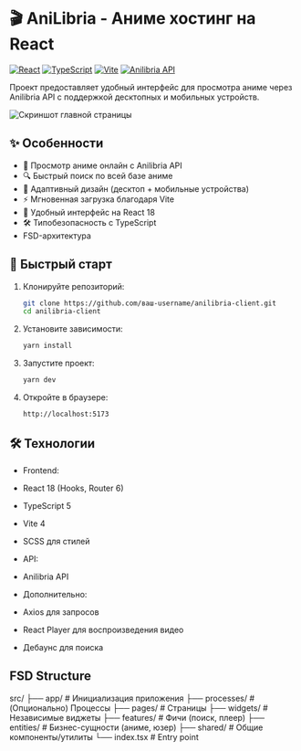 # 🎬 AniLibria - Аниме хостинг на React

[![React](https://img.shields.io/badge/React-18.2-blue?logo=react)](https://react.dev/)
[![TypeScript](https://img.shields.io/badge/TypeScript-5.0-blue?logo=typescript)](https://www.typescriptlang.org/)
[![Vite](https://img.shields.io/badge/Vite-4.0-orange?logo=vite)](https://vitejs.dev/)
[![Anilibria API](https://img.shields.io/badge/API-Anilibria-green)](https://anilibria.tv/)

Проект предоставляет удобный интерфейс для просмотра аниме через Anilibria API с поддержкой десктопных и мобильных устройств.

![Скриншот главной страницы](screenshot.jpg) <!-- Замените на реальный скриншот -->

## ✨ Особенности

- 🎥 Просмотр аниме онлайн с Anilibria API
- 🔍 Быстрый поиск по всей базе аниме
- 📱 Адаптивный дизайн (десктоп + мобильные устройства)
- ⚡ Мгновенная загрузка благодаря Vite
- 🎨 Удобный интерфейс на React 18
- 🛠 Типобезопасность с TypeScript
- FSD-архитектура

## 🚀 Быстрый старт

1. Клонируйте репозиторий:
   ```bash
   git clone https://github.com/ваш-username/anilibria-client.git
   cd anilibria-client
   ```
2. Установите зависимости:
   ```bash
   yarn install
   ```
3. Запустите проект:
   ```bash
   yarn dev
   ```
4. Откройте в браузере:
   ```bash
   http://localhost:5173
   ```

## 🛠 Технологии

- Frontend:

- React 18 (Hooks, Router 6)

- TypeScript 5

- Vite 4

- SCSS для стилей

- API:

- Anilibria API

- Дополнительно:

- Axios для запросов

- React Player для воспроизведения видео

- Дебаунс для поиска

## FSD Structure

src/
├── app/ # Инициализация приложения
├── processes/ # (Опционально) Процессы
├── pages/ # Страницы
├── widgets/ # Независимые виджеты
├── features/ # Фичи (поиск, плеер)
├── entities/ # Бизнес-сущности (аниме, юзер)
├── shared/ # Общие компоненты/утилиты
└── index.tsx # Entry point

